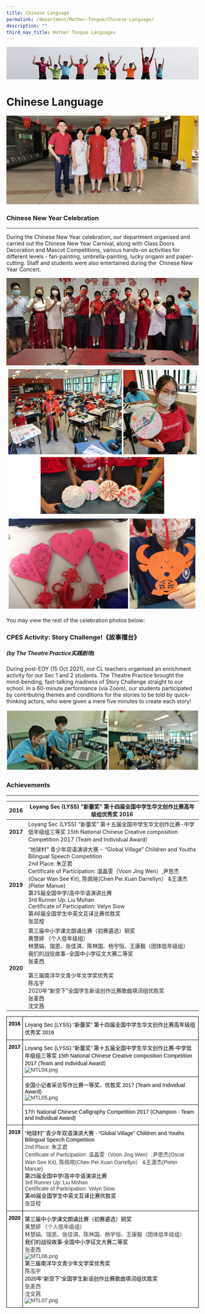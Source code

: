 ```yaml
---
title: Chinese Language
permalink: /department/Mother-Tongue/Chinese-Language/
description: ""
third_nav_title: Mother Tongue Languages
---
```

![](/images/Banner.jpg)

Chinese Language
================

![](/images/CL%20teachers%20CNY%202020.jpeg)

### Chinese New Year Celebration
----------------------------

During the Chinese New Year celebration, our department organised and carried out the Chinese New Year Carnival, along with Class Doors Decoration and Mascot Competitions, various hands-on activities for different levels - fan-painting, umbrella-painting, lucky origami and paper-cutting. Staff and students were also entertained during the  Chinese New Year Concert.


![](/images/2021_CNY%2001%20Team%20Group%20Photo.jpeg)
![](/images/MTL02.png)
![](/images/MTL03.png)

You may view the rest of the celebration photos below:



### CPES Activity: Story Challenge!《故事擂台》

##### (by The Theatre Practice实践剧场)
  

During post-EOY (15 Oct 2021), our CL teachers organised an enrichment activity for our Sec 1 and 2 students. The Theatre Practice brought the mind-bending, fast-talking madness of Story Challenge straight to our school. In a 60-minute performance (via Zoom), our students participated by contributing themes and conditions for the stories to be told by quick-thinking actors, who were given a mere five minutes to create each story!

![](/images/MTL04.png)

### Achievements
------------


| **2016** | Loyang Sec (LYSS) “新蕾奖” 第十四届全国中学生华文创作比赛高年级组优秀奖 2016                                                                                                                                                                                                                                                                                                                                                  |
|----------|-------------------------------------------------------------------------------------------------------------------------------------------------------------------------------------------------------------------------------------------------------------------------------------------------------------------------------------------------------------------------------------------------------------------------------|
| **2017** | Loyang Sec (LYSS) “新蕾奖” 第十五届全国中学生华文创作比赛-中学低年级组三等奖 15th National Chinese Creative composition Competition 2017 (Team and Individual Award）                                                                                                                                                                                                                                                         |
| **2019** | “地球村” 青少年双语演讲大赛 - “Global Village” Children and Youths Bilingual Speech Competition<br>2nd Place: 朱芷君<br>Certificate of Participation: 温晶雯（Voon Jing Wen）,尹思杰(Oscar Wan See Kit), 陈佩暄(Chen Pei Xuan Darrellyn） &王潇杰(Pieter Manue)<br>第25届全国中学/高中华语演讲比赛<br>3rd Runner Up: Liu Mohan  <br>Certificate of Participation: Velyn Siow<br>第46届全国学生中英文互译比赛优胜奖 <br>张显樘 |
| **2020** | 第三届中小学课文朗诵比赛（初赛遴选）铜奖<br>黄慧婷 （个人低年级组）<br>林慧娟、瑞恩、张佳淇、陈林国、杨宇恒、王康毅（团体低年级组）<br>我们的战役故事-全国中小学征文大赛二等奖<br>张麦西<br><br>第三届南洋华文青少年文学奖优秀奖<br>陈泓宇<br>2020年“新空下”全国学生新谣创作比赛歌曲填词组优胜奖<br>张麦西<br>沈文茜                                                                                                          |

<style type="text/css">
.tg  {border-collapse:collapse;border-spacing:0;}
.tg td{border-color:black;border-style:solid;border-width:1px;font-family:Arial, sans-serif;font-size:14px;
  overflow:hidden;padding:10px 5px;word-break:normal;}
.tg th{border-color:black;border-style:solid;border-width:1px;font-family:Arial, sans-serif;font-size:14px;
  font-weight:normal;overflow:hidden;padding:10px 5px;word-break:normal;}
.tg .tg-citn{background-color:#FFF;color:#333;text-align:left;vertical-align:top}
.tg .tg-rdtm{background-color:#FFF;color:#333;font-weight:bold;text-align:left;vertical-align:top}
</style>
<table class="tg">
<thead>
  <tr>
    <th class="tg-rdtm"><span style="font-weight:700;color:#000;background-color:transparent">2016</span></th>
    <th class="tg-citn"><span style="color:#000;background-color:transparent">Loyang Sec (LYSS) “新蕾奖” 第十四届全国中学生华文创作比赛高年级组优秀奖 2016</span></th>
  </tr>
</thead>
<tbody>
  <tr>
    <td class="tg-rdtm" rowspan="3"><span style="font-weight:700;color:#000;background-color:transparent">2017</span></td>
    <td class="tg-citn"><span style="color:#000;background-color:transparent">Loyang Sec (LYSS) “新蕾奖” 第十五届全国中学生华文创作比赛-中学低年级组三等奖 15th National Chinese Creative composition Competition 2017 (Team and Individual Award）</span><br><img src="https://www.loyangviewsec.moe.edu.sg/qql/slot/u783/2022/Department/MTL/MTL04.png" alt="MTL04.png" width="238"></td>
  </tr>
  <tr>
    <td class="tg-citn"><span style="color:#000;background-color:transparent">全国小记者采访写作比赛一等奖、优胜奖 2017 (Team and Individual Award)</span><br><img src="https://www.loyangviewsec.moe.edu.sg/qql/slot/u783/2022/Department/MTL/MTL05.png" alt="MTL05.png" width="238"></td>
  </tr>
  <tr>
    <td class="tg-citn"><span style="color:#000;background-color:transparent">17</span>th<span style="color:#000;background-color:transparent"> National Chinese Calligraphy Competition 2017 (Champion - Team and Individual Award)</span></td>
  </tr>
  <tr>
    <td class="tg-rdtm"><span style="font-weight:700;color:#000;background-color:transparent">2019</span></td>
    <td class="tg-citn"><span style="color:#000;background-color:transparent">“地球村” 青少年双语演讲大赛 - “Global Village” Children and Youths Bilingual Speech Competition</span><br><span style="background-color:transparent">2nd Place: 朱芷君</span><br><span style="background-color:transparent">Certificate of Participation: 温晶雯（Voon Jing Wen）,尹思杰(Oscar Wan See Kit), 陈佩暄(Chen Pei Xuan Darrellyn） &amp;王潇杰(Pieter Manue)</span><br><span style="color:#000;background-color:transparent">第25届全国中学/高中华语演讲比赛</span><br><span style="background-color:transparent">3rd Runner Up: Liu Mohan  </span><br><span style="background-color:transparent">Certificate of Participation: Velyn Siow</span><br><span style="color:#000;background-color:transparent">第46届全国学生中英文互译比赛优胜奖 </span><br><span style="background-color:transparent">张显樘</span></td>
  </tr>
  <tr>
    <td class="tg-rdtm"><span style="font-weight:700;color:#000;background-color:transparent">2020</span></td>
    <td class="tg-citn"><span style="color:#000;background-color:transparent">第三届中小学课文朗诵比赛（初赛遴选）铜奖</span><br><span style="background-color:transparent">黄慧婷 （个人低年级组）</span><br><span style="background-color:transparent">林慧娟、瑞恩、张佳淇、陈林国、杨宇恒、王康毅（团体低年级组）</span><br><span style="color:#000;background-color:transparent">我们的战役故事-全国中小学征文大赛二等奖</span><br><span style="background-color:transparent">张麦西</span><br><img src="https://www.loyangviewsec.moe.edu.sg/qql/slot/u783/2022/Department/MTL/MTL06.png" alt="MTL06.png" width="220" height="204"><br><span style="color:#000;background-color:transparent">第三届南洋华文青少年文学奖优秀奖</span><br><span style="background-color:transparent">陈泓宇</span><br><span style="color:#000;background-color:transparent">2020年“新空下”全国学生新谣创作比赛歌曲填词组优胜奖</span><br><span style="background-color:transparent">张麦西</span><br><span style="background-color:transparent">沈文茜</span><br><img src="https://www.loyangviewsec.moe.edu.sg/qql/slot/u783/2022/Department/MTL/MTL07.png" alt="MTL07.png" width="238" height="137"></td>
  </tr>
</tbody>
</table>